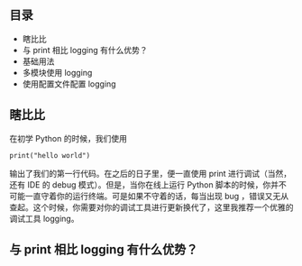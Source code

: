 ## 目录
- 瞎比比
- 与 print 相比 logging 有什么优势？
- 基础用法
- 多模块使用 logging
- 使用配置文件配置 logging

## 瞎比比
在初学 Python 的时候，我们使用 
```
print("hello world")
```
输出了我们的第一行代码。在之后的日子里，便一直使用 print 进行调试（当然，还有 IDE 的 debug 模式）。但是，当你在线上运行 Python 脚本的时候，你并不可能一直守着你的运行终端。可是如果不守着的话，每当出现 bug ，错误又无从查起。这个时候，你需要对你的调试工具进行更新换代了，这里我推荐一个优雅的调试工具 logging。
## 与 print 相比 logging 有什么优势？

